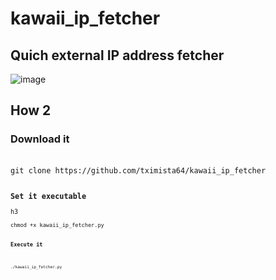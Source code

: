 # kawaii_ip_fetcher
<h2>Quich external IP address fetcher</h2>


![image](https://github.com/tximista64/kawaii_ip_fetcher/assets/91343277/014d7671-666e-48fa-82c0-83631bbecbc9)


<h2>How 2</h2>

<h3>Download it</h3><br />
<code>git clone https://github.com/tximista64/kawaii_ip_fetcher<code>

<h3>Set it executable</h3>h3<br />
<code>chmod +x kawaii_ip_fetcher.py<code> 

<h3>Execute it</h3><br />
<code>./kawaii_ip_fetcher.py<code>
